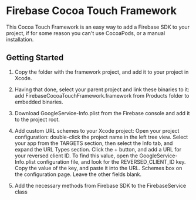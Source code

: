 # Firebase Cocoa Touch Framework

This Cocoa Touch Framework is an easy way to add a Firebase SDK to your project, if for some reason you can't use CocoaPods, or a manual installation.

## Getting Started

1. Copy the folder with the framework project, and add it to your project in Xcode.

2. Having that done, select your parent project and link these binaries to it: 
    add FirebaseCocoaTouchFramework.framework from Products folder to embedded binaries.
    
3. Download GoogleService-Info.plist from the Firebase console and add it to the project root.

4. Add custom URL schemes to your Xcode project:
    Open your project configuration: double-click the project name in the left tree view. Select your app from the TARGETS section, then select the Info tab, and expand the URL Types section.
    Click the + button, and add a URL for your reversed client ID. To find this value, open the GoogleService-Info.plist configuration file, and look for the REVERSED_CLIENT_ID key. Copy the value of the key, and paste it into the URL. Schemes box on the configuration page. Leave the other fields blank.

5. Add the necessary methods from Firebase SDK to the FirebaseService class

